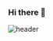### Hi there 👋

![header](https://capsule-render.vercel.app/api?type=Waving&color=auto&height=200&section=header&text=Seonggyeong%20GitHub&fontSize=45&fontColor=white)

